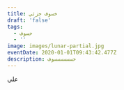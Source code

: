 ```yaml
---
title: خسوف جزئي
draft: 'false'
tags:
  - خسوف
  - ''
image: images/lunar-partial.jpg
eventDate: 2020-01-01T09:43:42.477Z
description: خسسسسسسوف
---
```

علي
